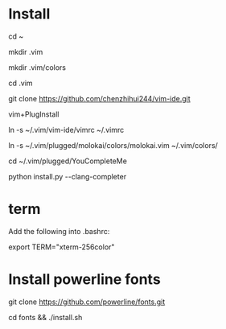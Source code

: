 Install
===

cd ~

mkdir .vim

mkdir .vim/colors

cd .vim

git clone https://github.com/chenzhihui244/vim-ide.git

vim+PlugInstall

ln -s ~/.vim/vim-ide/vimrc ~/.vimrc

ln -s ~/.vim/plugged/molokai/colors/molokai.vim ~/.vim/colors/

cd ~/.vim/plugged/YouCompleteMe

python install.py --clang-completer


term
===

Add the following into .bashrc:

export TERM="xterm-256color"


Install powerline fonts
===

git clone https://github.com/powerline/fonts.git

cd fonts && ./install.sh
